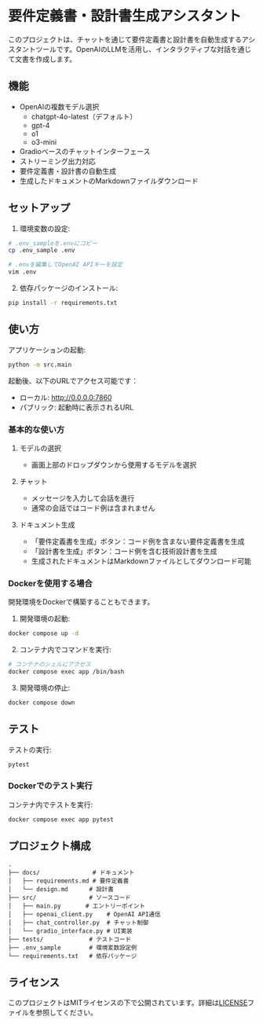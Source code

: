 # 要件定義書・設計書生成アシスタント

このプロジェクトは、チャットを通じて要件定義書と設計書を自動生成するアシスタントツールです。OpenAIのLLMを活用し、インタラクティブな対話を通じて文書を作成します。

## 機能

- OpenAIの複数モデル選択
  - chatgpt-4o-latest（デフォルト）
  - gpt-4
  - o1
  - o3-mini
- Gradioベースのチャットインターフェース
- ストリーミング出力対応
- 要件定義書・設計書の自動生成
- 生成したドキュメントのMarkdownファイルダウンロード

## セットアップ

1. 環境変数の設定:
```bash
# .env_sampleを.envにコピー
cp .env_sample .env

# .envを編集してOpenAI APIキーを設定
vim .env
```

2. 依存パッケージのインストール:
```bash
pip install -r requirements.txt
```

## 使い方

アプリケーションの起動:
```bash
python -m src.main
```

起動後、以下のURLでアクセス可能です：
- ローカル: http://0.0.0.0:7860
- パブリック: 起動時に表示されるURL

### 基本的な使い方

1. モデルの選択
   - 画面上部のドロップダウンから使用するモデルを選択

2. チャット
   - メッセージを入力して会話を進行
   - 通常の会話ではコード例は含まれません

3. ドキュメント生成
   - 「要件定義書を生成」ボタン：コード例を含まない要件定義書を生成
   - 「設計書を生成」ボタン：コード例を含む技術設計書を生成
   - 生成されたドキュメントはMarkdownファイルとしてダウンロード可能

### Dockerを使用する場合

開発環境をDockerで構築することもできます。

1. 開発環境の起動:
```bash
docker compose up -d
```

2. コンテナ内でコマンドを実行:
```bash
# コンテナのシェルにアクセス
docker compose exec app /bin/bash
```

3. 開発環境の停止:
```bash
docker compose down
```

## テスト

テストの実行:
```bash
pytest
```

### Dockerでのテスト実行

コンテナ内でテストを実行:
```bash
docker compose exec app pytest
```

## プロジェクト構成

```
.
├── docs/               # ドキュメント
│   ├── requirements.md # 要件定義書
│   └── design.md      # 設計書
├── src/               # ソースコード
│   ├── main.py       # エントリーポイント
│   ├── openai_client.py    # OpenAI API通信
│   ├── chat_controller.py  # チャット制御
│   └── gradio_interface.py # UI実装
├── tests/             # テストコード
├── .env_sample        # 環境変数設定例
└── requirements.txt   # 依存パッケージ
```

## ライセンス

このプロジェクトはMITライセンスの下で公開されています。詳細は[LICENSE](LICENSE)ファイルを参照してください。

